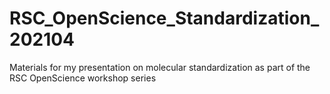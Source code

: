 # RSC_OpenScience_Standardization_202104
Materials for my presentation on molecular standardization as part of the RSC OpenScience workshop series
